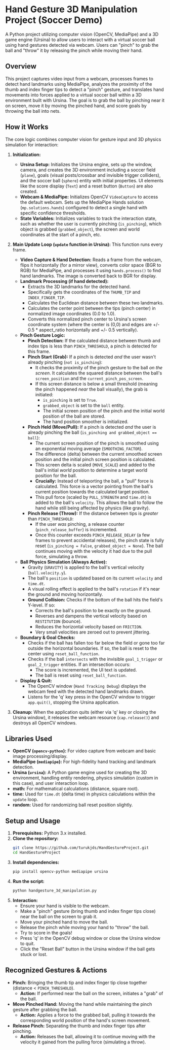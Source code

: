 # Hand Gesture 3D Manipulation Project (Soccer Demo)

A Python project utilizing computer vision (OpenCV, MediaPipe) and a 3D game engine (Ursina) to allow users to interact with a virtual soccer ball using hand gestures detected via webcam. Users can "pinch" to grab the ball and "throw" it by releasing the pinch while moving their hand.

## Overview

This project captures video input from a webcam, processes frames to detect hand landmarks using MediaPipe, analyzes the proximity of the thumb and index finger tips to detect a "pinch" gesture, and translates hand movements into forces applied to a virtual soccer ball within a 3D environment built with Ursina. The goal is to grab the ball by pinching near it on screen, move it by moving the pinched hand, and score goals by throwing the ball into nets.

## How it Works

The core logic combines computer vision for gesture input and 3D physics simulation for interaction:

1.  **Initialization:**
    *   **Ursina Setup:** Initializes the Ursina engine, sets up the window, camera, and creates the 3D environment including a soccer field (`plane`), goals (visual posts/crossbar and invisible trigger colliders), and the soccer ball (`sphere`) entity with initial properties. UI elements like the score display (`Text`) and a reset button (`Button`) are also created.
    *   **Webcam & MediaPipe:** Initializes OpenCV `VideoCapture` to access the default webcam. Sets up the MediaPipe Hands solution (`mp.solutions.hands`) configured to detect a single hand with specific confidence thresholds.
    *   **State Variables:** Initializes variables to track the interaction state, such as whether the user is currently pinching (`is_pinching`), which object is grabbed (`grabbed_object`), the screen and world coordinates at the start of a pinch, etc.

2.  **Main Update Loop (`update` function in Ursina):** This function runs every frame.
    *   **Video Capture & Hand Detection:** Reads a frame from the webcam, flips it horizontally (for a mirror view), converts color space (BGR to RGB) for MediaPipe, and processes it using `hands.process()` to find hand landmarks. The image is converted back to BGR for display.
    *   **Landmark Processing (if hand detected):**
        *   Extracts the 3D landmarks for the detected hand.
        *   Specifically gets the coordinates of the `THUMB_TIP` and `INDEX_FINGER_TIP`.
        *   Calculates the Euclidean distance between these two landmarks.
        *   Calculates the center point between the tips (pinch center) in normalized image coordinates (0.0 to 1.0).
        *   Converts this normalized pinch center to Ursina's screen coordinate system (where the center is (0,0) and edges are +/- 0.5 * aspect_ratio horizontally and +/- 0.5 vertically).
    *   **Pinch Gesture Logic:**
        *   **Pinch Detection:** If the calculated distance between thumb and index tips is less than `PINCH_THRESHOLD`, a pinch is detected for this frame.
        *   **Pinch Start (Grab):** If a pinch is detected *and* the user wasn't already pinching (`not is_pinching`):
            *   It checks the proximity of the pinch gesture to the ball *on the screen*. It calculates the squared distance between the ball's `screen_position` and the `current_pinch_pos_screen`.
            *   If this screen distance is below a small threshold (meaning the pinch happened *near* the ball visually), the grab is initiated:
                *   `is_pinching` is set to `True`.
                *   `grabbed_object` is set to the `ball` entity.
                *   The initial screen position of the pinch and the initial world position of the ball are stored.
                *   The hand position smoother is initialized.
        *   **Pinch Held (Move/Pull):** If a pinch is detected *and* the user is already pinching the ball (`is_pinching and grabbed_object == ball`):
            *   The current screen position of the pinch is smoothed using an exponential moving average (`SMOOTHING_FACTOR`).
            *   The difference (delta) between the current smoothed screen position and the initial pinch screen position is calculated.
            *   This screen delta is scaled (`MOVE_SCALE`) and added to the ball's initial *world* position to determine a target world position for the ball.
            *   **Crucially:** Instead of teleporting the ball, a "pull" force is calculated. This force is a vector pointing from the ball's current position towards the calculated target position.
            *   This pull force (scaled by `PULL_STRENGTH` and `time.dt`) is added to the ball's `velocity`. This allows the ball to follow the hand while still being affected by physics (like gravity).
        *   **Pinch Release (Throw):** If the distance between tips is *greater* than `PINCH_THRESHOLD`:
            *   If the user *was* pinching, a release counter (`pinch_release_buffer`) is incremented.
            *   Once this counter exceeds `PINCH_RELEASE_DELAY` (a few frames to prevent accidental releases), the pinch state is fully reset (`is_pinching = False`, `grabbed_object = None`). The ball continues moving with the velocity it had due to the pull force, simulating a throw.
    *   **Ball Physics Simulation (Always Active):**
        *   Gravity (`GRAVITY`) is applied to the ball's vertical velocity (`ball.velocity.y`).
        *   The ball's `position` is updated based on its current `velocity` and `time.dt`.
        *   A visual rolling effect is applied to the ball's `rotation` if it's near the ground and moving horizontally.
        *   **Ground Collision:** Checks if the bottom of the ball hits the field's Y-level. If so:
            *   Corrects the ball's position to be exactly on the ground.
            *   Reverses and dampens the vertical velocity based on `RESTITUTION` (bounce).
            *   Reduces the horizontal velocity based on `FRICTION`.
            *   Very small velocities are zeroed out to prevent jittering.
    *   **Boundary & Goal Checks:**
        *   Checks if the ball has fallen too far below the field or gone too far outside the horizontal boundaries. If so, the ball is reset to the center using `reset_ball_function`.
        *   Checks if the ball `intersects` with the invisible `goal_1_trigger` or `goal_2_trigger` entities. If an intersection occurs:
            *   The score is incremented, the UI text is updated.
            *   The ball is reset using `reset_ball_function`.
    *   **Display & Quit:**
        *   The OpenCV window (`Hand Tracking Debug`) displays the webcam feed with the detected hand landmarks drawn.
        *   Listens for the 'q' key press in the OpenCV window to trigger `app.quit()`, stopping the Ursina application.

3.  **Cleanup:** When the application quits (either via 'q' key or closing the Ursina window), it releases the webcam resource (`cap.release()`) and destroys all OpenCV windows.

## Libraries Used

*   **OpenCV (`opencv-python`):** For video capture from webcam and basic image processing/display.
*   **MediaPipe (`mediapipe`):** For high-fidelity hand tracking and landmark detection.
*   **Ursina (`ursina`):** A Python game engine used for creating the 3D environment, handling entity rendering, physics simulation (custom in this case), and user interaction loop.
*   **math:** For mathematical calculations (distance, square root).
*   **time:** Used for `time.dt` (delta time) in physics calculations within the `update` loop.
*   **random:** Used for randomizing ball reset position slightly.

## Setup and Usage

1.  **Prerequisites:** Python 3.x installed.
2.  **Clone the repository:**
    ```bash
    git clone https://github.com/turukjds/HandGestureProject.git
    cd HandGestureProject
    ```
3.  **Install dependencies:**
    ```bash
    pip install opencv-python mediapipe ursina
    ```
4.  **Run the script:**
    ```bash
    python handgesture_3d_manipulation.py
    ```
5.  **Interaction:**
    *   Ensure your hand is visible to the webcam.
    *   Make a "pinch" gesture (bring thumb and index finger tips close) near the ball on the screen to grab it.
    *   Move your pinched hand to move the ball.
    *   Release the pinch while moving your hand to "throw" the ball.
    *   Try to score in the goals!
    *   Press 'q' in the OpenCV debug window or close the Ursina window to quit.
    *   Click the "Reset Ball" button in the Ursina window if the ball gets stuck or lost.

## Recognized Gestures & Actions

*   **Pinch:** Bringing the thumb tip and index finger tip close together (distance < `PINCH_THRESHOLD`).
    *   **Action:** If performed near the ball on the screen, initiates a "grab" of the ball.
*   **Move Pinched Hand:** Moving the hand while maintaining the pinch gesture after grabbing the ball.
    *   **Action:** Applies a force to the grabbed ball, pulling it towards the corresponding world position of the hand's screen movement.
*   **Release Pinch:** Separating the thumb and index finger tips after pinching.
    *   **Action:** Releases the ball, allowing it to continue moving with the velocity it gained from the pulling force (simulating a throw).
